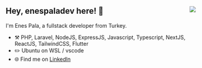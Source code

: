 ## Hey, enespaladev here! :wave: <img align="right" src="https://badges.frapsoft.com/os/v2/open-source.svg?v=103">

I'm Enes Pala, a fullstack developer from Turkey.

-   :hammer_and_pick: PHP, Laravel, NodeJS, ExpressJS, Javascript, Typescript, NextJS, ReactJS, TailwindCSS, Flutter
-   :pencil2: Ubuntu on WSL / vscode
-   :globe_with_meridians: Find me on <a 
href="https://www.linkedin.com/in/enes-p-aa0439188" target="_blank">LinkedIn</a> 
